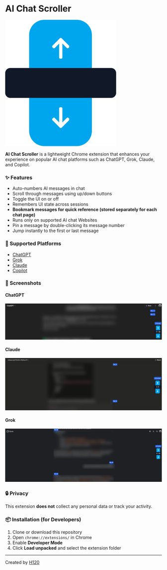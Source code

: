 # AI Chat Scroller
![Logo](images/logo.png)

**AI Chat Scroller** is a lightweight Chrome extension that enhances your experience on popular AI chat platforms such as ChatGPT, Grok, Claude, and Copilot.

### ✨ Features
- Auto-numbers AI messages in chat
- Scroll through messages using up/down buttons
- Toggle the UI on or off
- Remembers UI state across sessions
- **Bookmark messages for quick reference (stored separately for each chat page)**
- Runs only on supported AI chat Websites
- Pin a message by double-clicking its message number
- Jump instantly to the first or last message


### 🧠 Supported Platforms
- [ChatGPT](https://chatgpt.com/)
- [Grok](https://grok.com/chat/)
- [Claude](https://claude.ai/chat/)
- [Copilot](https://copilot.microsoft.com/)

### 📸 Screenshots

#### ChatGPT
![ChatGPT Screenshot](images/chatgpt.png)

#### Claude
![Claude Screenshot](images/claude.png)

#### Grok
![Grok Screenshot](images/grok.png)


### 🔒 Privacy
This extension **does not** collect any personal data or track your activity.

### 📦 Installation (for Developers)
1. Clone or download this repository
2. Open `chrome://extensions/` in Chrome
3. Enable **Developer Mode**
4. Click **Load unpacked** and select the extension folder

---

Created by [H120](https://github.com/H120)
